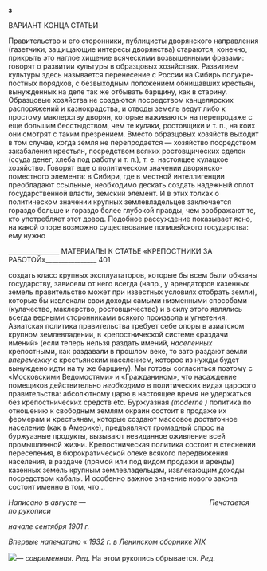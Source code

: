 **з**

ВАРИАНТ КОНЦА СТАТЬИ

Правительство и его сторонники, публицисты дворянского направления (газетчики, защищающие интересы дворянства) стараются, конечно, прикрыть это наглое хищение всяческими возвышенными фразами: говорят о развитии культуры в образцовых хозяй­ствах. Развитием культуры здесь называется перенесение с России на Сибирь полукре­постных порядков, с безвыходным положением обнищавших крестьян, вынужденных на деле так же отбывать барщину, как в старину. Образцовые хозяйства не создаются посредством канцелярских распоряжений и казнокрадства, и отводы земель ведут либо к простому маклерству дворян, которые наживаются на перепродаже с еще большим бесстыдством, чем те кулаки, ростовщики и т. п., на коих они смотрят с таким презре­нием. Вместо образцовых хозяйств выходит в том случае, когда земля не перепродается — хозяйство посредством закабаления крестьян, посредством всяких ростовщических сделок (ссуда денег, хлеба под работу и т. п.), т. е. настоящее кулацкое хозяйство. Го­ворят еще о политическом значении дворянско-поместного элемента: в Сибири, где в местной интеллигенции преобладают ссыльные, необходимо дескать создать надежный оплот государственной власти, земский элемент. И в этих толках о политическом зна­чении крупных землевладельцев заключается гораздо больше и гораздо более глубокой правды, чем воображают те, кто употребляет этот довод. Подобное рассуждение пока­зывает ясно, на какой опоре возможно существование полицейского государства: ему нужно

  

________________ МАТЕРИАЛЫ К СТАТЬЕ «КРЕПОСТНИКИ ЗА РАБОТОЙ»________________ 401

создать класс крупных эксплуататоров, которые бы всем были обязаны государству, зависели от него всегда (напр., у арендаторов казенных земель правительство может при известных условиях отобрать земли), которые бы извлекали свои доходы самыми низменными способами (кулачество, маклерство, ростовщичество) и в силу этого явля­лись всегда верными сторонниками всякого произвола и угнетения. Азиатская полити­ка правительства требует себе опоры в азиатском крупном землевладении, в крепост­нической системе «раздачи имений» (если теперь нельзя раздать имений, _населенных_ крепостными, как раздавали в прошлом веке, то зато раздают земли _вперемежку_ с кре­стьянским населением, которое из нужды будет вынуждено идти на ту же барщину). Мы готовы согласиться поэтому с «Московскими Ведомостями» и «Гражданином», что насаждение помещиков действительно _необходимо_ в политических видах царского правительства: абсолютному царю в настоящее время не удержаться без крепостниче­ских средств etc. Буржуазная _(moderne_ _)_ политика по отношению к свободным зем­лям окраин состоит в продаже их фермерам и крестьянам, которые создают массовое достаточное население (как в Америке), предъявляют громадный спрос на буржуазные продукты, вызывают невиданное оживление всей промышленной жизни. Крепостниче­ская политика состоит в стеснении переселения, в бюрократической опеке всякого пе­редвижения населения, в раздаче (прямой или под видом продажи и аренды) казенных земель крупным землевладельцам, извлекающим доходы посредством кабалы. И особенно важное значение нового закона состоит именно в том, что...

_Написано в августе_ —                                                               _Печатается по рукописи_

_начале сентября 1901 г._

_Впервые напечатано « 1932 г. в Ленинском сборнике_ _XIX_

![](file:///C:/Users/bot32/AppData/Local/Temp/msohtmlclip1/01/clip_image001.png)— _современная. Ред._ На этом рукопись обрывается. _Ред._